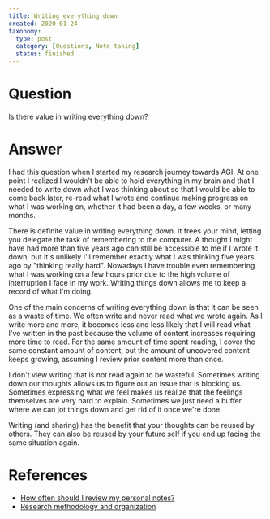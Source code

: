 ```yaml
---
title: Writing everything down
created: 2020-01-24
taxonomy:
  type: post
  category: [Questions, Note taking]
  status: finished
---
```


# Question
Is there value in writing everything down?

# Answer
I had this question when I started my research journey towards AGI. At one point I realized I wouldn't be able to hold everything in my brain and that I needed to write down what I was thinking about so that I would be able to come back later, re-read what I wrote and continue making progress on what I was working on, whether it had been a day, a few weeks, or many months.

There is definite value in writing everything down. It frees your mind, letting you delegate the task of remembering to the computer. A thought I might have had more than five years ago can still be accessible to me if I wrote it down, but it's unlikely I'll remember exactly what I was thinking five years ago by "thinking really hard". Nowadays I have trouble even remembering what I was working on a few hours prior due to the high volume of interruption I face in my work. Writing things down allows me to keep a record of what I'm doing.

One of the main concerns of writing everything down is that it can be seen as a waste of time. We often write and never read what we wrote again. As I write more and more, it becomes less and less likely that I will read what I've written in the past because the volume of content increases requiring more time to read. For the same amount of time spent reading, I cover the same constant amount of content, but the amount of uncovered content keeps growing, assuming I review prior content more than once.

I don't view writing that is not read again to be wasteful. Sometimes writing down our thoughts allows us to figure out an issue that is blocking us. Sometimes expressing what we feel makes us realize that the feelings themselves are very hard to explain. Sometimes we just need a buffer where we can jot things down and get rid of it once we're done.

Writing (and sharing) has the benefit that your thoughts can be reused by others. They can also be reused by your future self if you end up facing the same situation again.

# References
* [How often should I review my personal notes?](../21/article.md)
* [Research methodology and organization](../../../../research-methodology-and-organization/article.md)
